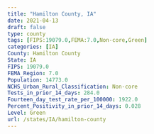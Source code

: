 ```yaml
---
title: "Hamilton County, IA"
date: 2021-04-13
draft: false
type: county
tags: [FIPS:19079.0,FEMA:7.0,Non-core,Green]
categories: [IA]
County: Hamilton County
State: IA
FIPS: 19079.0
FEMA_Region: 7.0
Population: 14773.0
NCHS_Urban_Rural_Classification: Non-core
Tests_in_prior_14_days: 284.0
Fourteen_day_test_rate_per_100000: 1922.0
Percent_Positivity_in_prior_14_days: 0.028
Level: Green
url: /states/IA/hamilton-county
---
```



